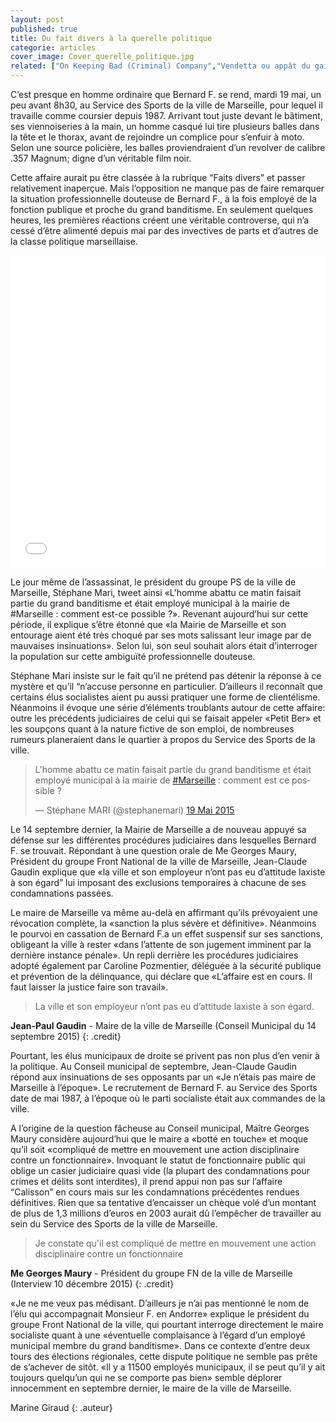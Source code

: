 ```yaml
---
layout: post
published: true
title: Du fait divers à la querelle politique
categorie: articles
cover_image: Cover_querelle_politique.jpg
related: ["On Keeping Bad (Criminal) Company","Vendetta ou appât du gain ?"]
---
```


C’est presque en homme ordinaire que Bernard F. se rend, mardi 19 mai, un peu avant 8h30, au Service des Sports de la ville de Marseille, pour lequel il travaille comme coursier depuis 1987. Arrivant tout juste devant le bâtiment, ses viennoiseries à la main, un homme casqué lui tire plusieurs balles dans la tête et le thorax, avant de rejoindre un complice pour s’enfuir à moto. Selon une source policière, les balles proviendraient d’un revolver de calibre .357 Magnum; digne d’un véritable film noir.

Cette affaire aurait pu être classée à la rubrique “Faits divers” et passer relativement inaperçue. Mais l’opposition ne manque pas de faire remarquer la situation professionnelle douteuse de Bernard F., à la fois employé de la fonction publique et proche du grand banditisme. En seulement quelques heures, les premières réactions créent une véritable controverse, qui n’a cessé d’être alimenté depuis mai par des invectives de parts et d’autres de la classe politique marseillaise.  

<iframe src='//cdn.knightlab.com/libs/timeline3/latest/embed/index.html?source=1Mr7AF3dgapAmR4p1IXXCQAnSB1xJeaQqcRBQak5Oabo&font=OpenSans-GentiumBook&lang=fr&timenav_position=top&initial_zoom=2&height=500' width='100%' height='500' frameborder='0'></iframe>

Le jour même de l’assassinat, le président du groupe PS de la ville de Marseille, Stéphane Mari, tweet ainsi «L'homme abattu ce matin faisait partie du grand banditisme et était employé municipal à la mairie de #Marseille : comment est-ce possible ?». Revenant aujourd’hui sur cette période, il explique s’être étonné que «la Mairie de Marseille et son entourage aient été très choqué par ses mots salissant leur image par de mauvaises insinuations». Selon lui, son seul souhait alors était d’interroger la population sur cette ambiguïté professionnelle douteuse.

Stéphane Mari insiste sur le fait qu’il ne prétend pas détenir la réponse à ce mystère et qu’il “n’accuse personne en particulier. D’ailleurs il reconnaît que certains élus socialistes aient pu aussi pratiquer une forme de clientélisme. Néanmoins il évoque une série d’éléments troublants autour de cette affaire: outre les précédents judiciaires de celui qui se faisait appeler «Petit Ber» et les soupçons quant à la nature fictive de son emploi, de nombreuses rumeurs planeraient dans le quartier à propos du Service des Sports de la ville.
 
<blockquote class="twitter-tweet" lang="fr"><p lang="fr" dir="ltr">L&#39;homme abattu ce matin faisait partie du grand banditisme et était employé municipal à la mairie de <a href="https://twitter.com/hashtag/Marseille?src=hash">#Marseille</a> : comment est ce possible ?</p>&mdash; Stéphane MARI (@stephanemari) <a href="https://twitter.com/stephanemari/status/600778867926765568">19 Mai 2015</a></blockquote>
<script async src="//platform.twitter.com/widgets.js" charset="utf-8"></script>
 
Le 14 septembre dernier, la Mairie de Marseille a de nouveau appuyé sa défense sur les différentes procédures judiciaires dans lesquelles Bernard F. se trouvait. Répondant à une question orale de Me Georges Maury, Président du groupe Front National de la ville de Marseille, Jean-Claude Gaudin explique que «la ville et son employeur n’ont pas eu d’attitude laxiste à son égard” lui imposant des exclusions temporaires à chacune de ses condamnations passées. 

Le maire de Marseille va même au-delà en affirmant qu’ils prévoyaient une révocation complète, la «sanction la plus sévère et définitive». Néanmoins le pourvoi en cassation de Bernard F.a un effet suspensif sur ses sanctions, obligeant  la ville à rester «dans l’attente de son jugement imminent par la dernière instance pénale». Un repli derrière les procédures judiciaires adopté également par Caroline Pozmentier, déléguée à la sécurité publique et prévention de la délinquance, qui déclare que «L’affaire est en cours. Il faut laisser la justice faire son travail».

> La ville et son employeur n’ont pas eu d’attitude laxiste à son égard.

**Jean-Paul Gaudin** - Maire de la ville de Marseille (Conseil Municipal du 14 septembre 2015)
{: .credit}
 
Pourtant, les élus municipaux de droite se privent pas non plus d’en venir à la politique. Au Conseil municipal de septembre, Jean-Claude Gaudin répond aux insinuations de ses opposants par un «Je n’étais pas maire de Marseille à l’époque». Le recrutement de Bernard F. au Service des Sports date de mai 1987, à l’époque où le parti socialiste était aux commandes de la ville.
 
A l’origine de la question fâcheuse au Conseil municipal, Maître Georges Maury considère aujourd’hui que le maire a «botté en touche» et moque qu’il soit «compliqué de mettre en mouvement une action disciplinaire contre un fonctionnaire». Invoquant le statut de fonctionnaire public qui oblige un casier judiciaire quasi vide (la plupart des condamnations pour crimes et délits sont interdites), il prend appui non pas sur l’affaire “Calisson” en cours mais sur les condamnations précédentes rendues définitives. Rien que sa tentative d’encaisser un chèque volé d’un montant de plus de 1,3 millions d’euros en 2003 aurait dû l’empêcher de travailler au sein du Service des Sports de la ville de Marseille.

> Je constate qu'il est compliqué de mettre en mouvement une action disciplinaire contre un fonctionnaire

**Me Georges Maury** - Président du groupe FN de la ville de Marseille (Interview 10 décembre 2015)
{: .credit}

 «Je ne me veux pas médisant. D’ailleurs je n’ai pas mentionné le nom de l’élu qui accompagnait Monsieur F. en Andorre» explique le président du groupe Front National de la ville, qui pourtant interroge directement le maire socialiste quant à une «éventuelle complaisance à l’égard d’un employé municipal membre du grand banditisme». Dans ce contexte d’entre deux tours des élections régionales, cette dispute politique ne semble pas prête de s’achever de sitôt. «Il y a 11500 employés municipaux, il se peut qu’il y ait toujours quelqu’un qui ne se comporte pas bien» semble déplorer innocemment en septembre dernier, le maire de la ville de Marseille.

 
Marine Giraud
{: .auteur}
